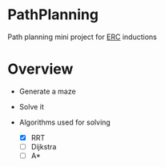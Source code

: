 # PathPlanning

Path planning mini project for [ERC](https://erc-bpgc.github.io/) inductions

# Overview
- Generate a maze
- Solve it 

- Algorithms used for solving


    - [x] RRT
    - [ ] Dijkstra 
    - [ ] A*

